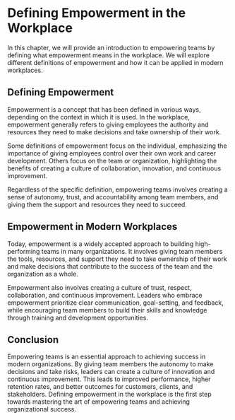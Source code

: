 Defining Empowerment in the Workplace
==================================================================================

In this chapter, we will provide an introduction to empowering teams by defining what empowerment means in the workplace. We will explore different definitions of empowerment and how it can be applied in modern workplaces.

Defining Empowerment
--------------------

Empowerment is a concept that has been defined in various ways, depending on the context in which it is used. In the workplace, empowerment generally refers to giving employees the authority and resources they need to make decisions and take ownership of their work.

Some definitions of empowerment focus on the individual, emphasizing the importance of giving employees control over their own work and career development. Others focus on the team or organization, highlighting the benefits of creating a culture of collaboration, innovation, and continuous improvement.

Regardless of the specific definition, empowering teams involves creating a sense of autonomy, trust, and accountability among team members, and giving them the support and resources they need to succeed.

Empowerment in Modern Workplaces
--------------------------------

Today, empowerment is a widely accepted approach to building high-performing teams in many organizations. It involves giving team members the tools, resources, and support they need to take ownership of their work and make decisions that contribute to the success of the team and the organization as a whole.

Empowerment also involves creating a culture of trust, respect, collaboration, and continuous improvement. Leaders who embrace empowerment prioritize clear communication, goal-setting, and feedback, while encouraging team members to build their skills and knowledge through training and development opportunities.

Conclusion
----------

Empowering teams is an essential approach to achieving success in modern organizations. By giving team members the autonomy to make decisions and take risks, leaders can create a culture of innovation and continuous improvement. This leads to improved performance, higher retention rates, and better outcomes for customers, clients, and stakeholders. Defining empowerment in the workplace is the first step towards mastering the art of empowering teams and achieving organizational success.

